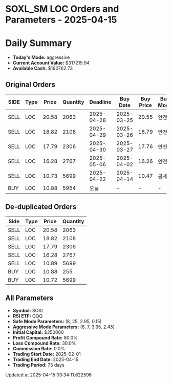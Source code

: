 # SOXL_SM LOC Orders and Parameters - 2025-04-15

# Daily Summary

- **Today's Mode:** aggressive
- **Current Account Value:** $317215.94
- **Available Cash:** $160762.73

## Original Orders

| SIDE | Type | Price | Quantity | Deadline | Buy Date | Buy Price | Buy Mode |
|------|------|-------|----------|----------|----------|-----------|----------|
| SELL | LOC | 20.58 | 2063 | 2025-04-28 | 2025-03-25 | 20.55 | 안전 |
| SELL | LOC | 18.82 | 2108 | 2025-04-29 | 2025-03-26 | 18.79 | 안전 |
| SELL | LOC | 17.79 | 2306 | 2025-04-30 | 2025-03-27 | 17.76 | 안전 |
| SELL | LOC | 16.28 | 2767 | 2025-05-06 | 2025-04-02 | 16.26 | 안전 |
| SELL | LOC | 10.73 | 5699 | 2025-04-22 | 2025-04-14 | 10.47 | 공세 |
| BUY | LOC | 10.88 | 5954 | 오늘 | - | - | - |

## De-duplicated Orders

| Side | Type | Price | Quantity |
|------|------|-------|----------|
| SELL | LOC | 20.58 | 2063 |
| SELL | LOC | 18.82 | 2108 |
| SELL | LOC | 17.79 | 2306 |
| SELL | LOC | 16.28 | 2767 |
| SELL | LOC | 10.89 | 5699 |
| BUY | LOC | 10.88 | 255 |
| BUY | LOC | 10.72 | 5699 |

## All Parameters

- **Symbol:** SOXL
- **RSI ETF:** QQQ
- **Safe Mode Parameters:** (8, 25, 2.95, 0.15)
- **Aggressive Mode Parameters:** (6, 7, 3.95, 2.45)
- **Initial Capital:** $350000
- **Profit Compound Rate:** 80.0%
- **Loss Compound Rate:** 30.0%
- **Commission Rate:** 0.0%
- **Trading Start Date:** 2025-02-01
- **Trading End Date:** 2025-04-15
- **Trading Period:** 73 days

Updated at 2025-04-15 03:34:11.622596
